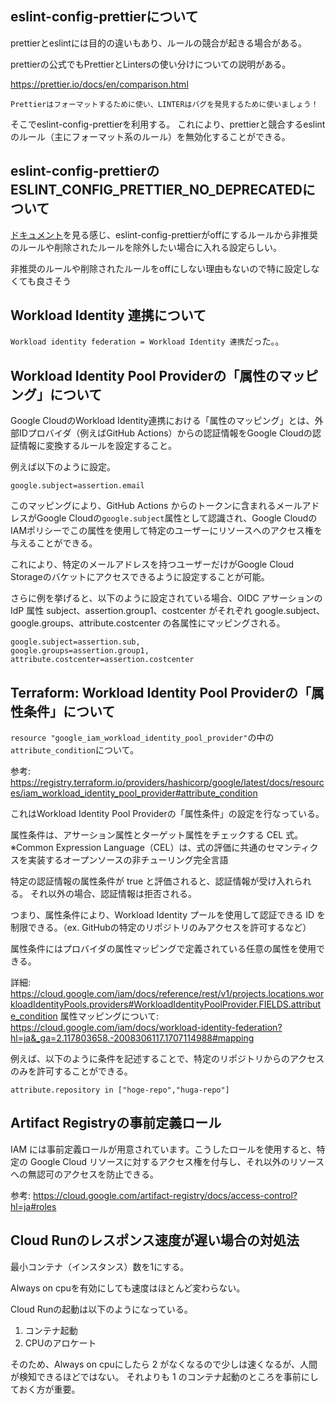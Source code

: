 ## eslint-config-prettierについて

prettierとeslintには目的の違いもあり、ルールの競合が起きる場合がある。

prettierの公式でもPrettierとLintersの使い分けについての説明がある。

https://prettier.io/docs/en/comparison.html

```
Prettierはフォーマットするために使い、LINTERはバグを発見するために使いましょう！
```

そこでeslint-config-prettierを利用する。
これにより、prettierと競合するeslintのルール（主にフォーマット系のルール）を無効化することができる。

## eslint-config-prettierのESLINT_CONFIG_PRETTIER_NO_DEPRECATEDについて

[ドキュメント](https://github.com/prettier/eslint-config-prettier/tree/v9.1.0?tab=readme-ov-file#excluding-deprecated-rules)を見る感じ、eslint-config-prettierがoffにするルールから非推奨のルールや削除されたルールを除外したい場合に入れる設定らしい。

非推奨のルールや削除されたルールをoffにしない理由もないので特に設定しなくても良さそう

## Workload Identity 連携について

`Workload identity federation = Workload Identity 連携`だった。。

## Workload Identity Pool Providerの「属性のマッピング」について

Google CloudのWorkload Identity連携における「属性のマッピング」とは、外部IDプロバイダ（例えばGitHub Actions）からの認証情報をGoogle Cloudの認証情報に変換するルールを設定すること。

例えば以下のように設定。

```
google.subject=assertion.email
```

このマッピングにより、GitHub Actions からのトークンに含まれるメールアドレスがGoogle Cloudの`google.subject`属性として認識され、Google CloudのIAMポリシーでこの属性を使用して特定のユーザーにリソースへのアクセス権を与えることができる。

これにより、特定のメールアドレスを持つユーザーだけがGoogle Cloud Storageのバケットにアクセスできるように設定することが可能。

さらに例を挙げると、以下のように設定されている場合、OIDC アサーションの IdP 属性 subject、assertion.group1、costcenter がそれぞれ google.subject、google.groups、attribute.costcenter の各属性にマッピングされる。

```
google.subject=assertion.sub,
google.groups=assertion.group1,
attribute.costcenter=assertion.costcenter
```

## Terraform: Workload Identity Pool Providerの「属性条件」について

`resource "google_iam_workload_identity_pool_provider"`の中の`attribute_condition`について。

参考: https://registry.terraform.io/providers/hashicorp/google/latest/docs/resources/iam_workload_identity_pool_provider#attribute_condition

これはWorkload Identity Pool Providerの「属性条件」の設定を行なっている。

属性条件は、アサーション属性とターゲット属性をチェックする CEL 式。
※Common Expression Language（CEL）は、式の評価に共通のセマンティクスを実装するオープンソースの非チューリング完全言語

特定の認証情報の属性条件が true と評価されると、認証情報が受け入れられる。
それ以外の場合、認証情報は拒否される。

つまり、属性条件により、Workload Identity プールを使用して認証できる ID を制限できる。（ex. GitHubの特定のリポジトリのみアクセスを許可するなど）

属性条件にはプロバイダの属性マッピングで定義されている任意の属性を使用できる。

詳細: https://cloud.google.com/iam/docs/reference/rest/v1/projects.locations.workloadIdentityPools.providers#WorkloadIdentityPoolProvider.FIELDS.attribute_condition
属性マッピングについて: https://cloud.google.com/iam/docs/workload-identity-federation?hl=ja&_ga=2.117803658.-2008306117.1707114988#mapping

例えば、以下のように条件を記述することで、特定のリポジトリからのアクセスのみを許可することができる。

```
attribute.repository in ["hoge-repo","huga-repo"]
```

## Artifact Registryの事前定義ロール

IAM には事前定義ロールが用意されています。こうしたロールを使用すると、特定の Google Cloud リソースに対するアクセス権を付与し、それ以外のリソースへの無認可のアクセスを防止できる。

参考: https://cloud.google.com/artifact-registry/docs/access-control?hl=ja#roles

## Cloud Runのレスポンス速度が遅い場合の対処法

最小コンテナ（インスタンス）数を1にする。

Always on cpuを有効にしても速度はほとんど変わらない。

Cloud Runの起動は以下のようになっている。

1. コンテナ起動
2. CPUのアロケート

そのため、Always on cpuにしたら 2 がなくなるので少しは速くなるが、人間が検知できるほどではない。
それよりも 1 のコンテナ起動のところを事前にしておく方が重要。
